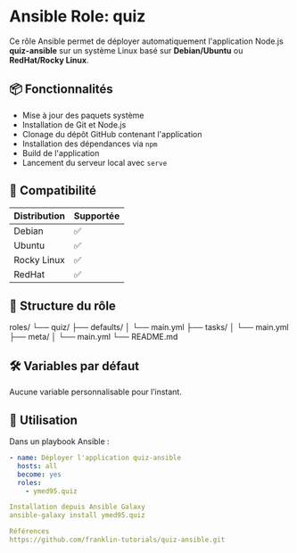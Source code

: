 # Ansible Role: quiz

Ce rôle Ansible permet de déployer automatiquement l'application Node.js **quiz-ansible** sur un système Linux basé sur **Debian/Ubuntu** ou **RedHat/Rocky Linux**.

## 📦 Fonctionnalités

- Mise à jour des paquets système
- Installation de Git et Node.js
- Clonage du dépôt GitHub contenant l'application
- Installation des dépendances via `npm`
- Build de l'application
- Lancement du serveur local avec `serve`

## 🔧 Compatibilité

| Distribution | Supportée |
|--------------|------------|
| Debian       | ✅         |
| Ubuntu       | ✅         |
| Rocky Linux  | ✅         |
| RedHat       | ✅         |

## 📁 Structure du rôle

roles/
└── quiz/
├── defaults/
│ └── main.yml
├── tasks/
│ └── main.yml
├── meta/
│ └── main.yml
└── README.md


## 🛠️ Variables par défaut

Aucune variable personnalisable pour l’instant.

## 🚀 Utilisation

Dans un playbook Ansible :

```yaml
- name: Déployer l'application quiz-ansible
  hosts: all
  become: yes
  roles:
    - ymed95.quiz

Installation depuis Ansible Galaxy
ansible-galaxy install ymed95.quiz

Références
https://github.com/franklin-tutorials/quiz-ansible.git
